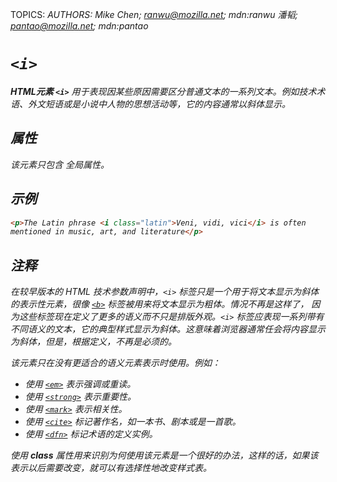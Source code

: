 TOPICS: <i>
AUTHORS: Mike Chen; ranwu@mozilla.net; mdn:ranwu
         潘韬; pantao@mozilla.net; mdn:pantao

# `<i>`

**HTML元素 `<i>`** 用于表现因某些原因需要区分普通文本的一系列文本。例如技术术语、外文短语或是小说中人物的思想活动等，它的内容通常以斜体显示。

## 属性

该元素只包含 全局属性。

## 示例

```html
<p>The Latin phrase <i class="latin">Veni, vidi, vici</i> is often
mentioned in music, art, and literature</p>
```

## 注释

在较早版本的 HTML 技术参数声明中，`<i>` 标签只是一个用于将文本显示为斜体的表示性元素，很像 [`<b>`](/zh-hans/webfrontend/<b>) 标签被用来将文本显示为粗体。情况不再是这样了，
因为这些标签现在定义了更多的语义而不只是排版外观。`<i>` 标签应表现一系列带有不同语义的文本，它的典型样式显示为斜体。这意味着浏览器通常任会将内容显示为斜体，但是，根据定义，不再是必须的。

该元素只在没有更适合的语义元素表示时使用。例如：

- 使用 [`<em>`](/zh-hans/webfrontend/<em>) 表示强调或重读。
- 使用 [`<strong>`](/zh-hans/webfrontend/<strong>) 表示重要性。
- 使用 [`<mark>`](/zh-hans/webfrontend/<mark>) 表示相关性。
- 使用 [`<cite>`](/zh-hans/webfrontend/<cite>) 标记著作名，如一本书、剧本或是一首歌。
- 使用 [`<dfn>`](/zh-hans/webfrontend/<dfn>) 标记术语的定义实例。

使用 **class** 属性用来识别为何使用该元素是一个很好的办法，这样的话，如果该表示以后需要改变，就可以有选择性地改变样式表。
